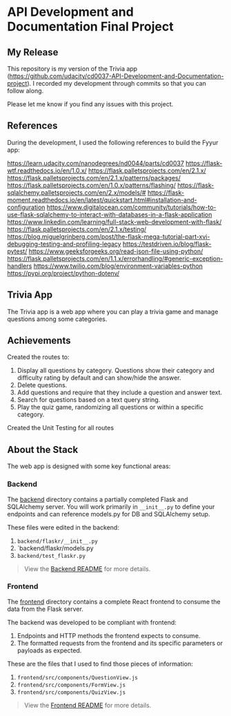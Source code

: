 # API Development and Documentation Final Project

## My Release

This repository is my version of the Trivia app (https://github.com/udacity/cd0037-API-Development-and-Documentation-project).
I recorded my development through commits so that you can follow along.

Please let me know if you find any issues with this project.


## References

During the development, I used the following references to build the Fyyur app:

https://learn.udacity.com/nanodegrees/nd0044/parts/cd0037
https://flask-wtf.readthedocs.io/en/1.0.x/
https://flask.palletsprojects.com/en/2.1.x/
https://flask.palletsprojects.com/en/2.1.x/patterns/packages/
https://flask.palletsprojects.com/en/1.0.x/patterns/flashing/
https://flask-sqlalchemy.palletsprojects.com/en/2.x/models/#
https://flask-moment.readthedocs.io/en/latest/quickstart.html#installation-and-configuration
https://www.digitalocean.com/community/tutorials/how-to-use-flask-sqlalchemy-to-interact-with-databases-in-a-flask-application
https://www.linkedin.com/learning/full-stack-web-development-with-flask/
https://flask.palletsprojects.com/en/2.1.x/testing/
https://blog.miguelgrinberg.com/post/the-flask-mega-tutorial-part-xvi-debugging-testing-and-profiling-legacy
https://testdriven.io/blog/flask-pytest/
https://www.geeksforgeeks.org/read-json-file-using-python/
https://flask.palletsprojects.com/en/1.1.x/errorhandling/#generic-exception-handlers
https://www.twilio.com/blog/environment-variables-python
https://pypi.org/project/python-dotenv/

## Trivia App

The Trivia app is a web app where you can play a trivia game and manage questions among some categories.

## Achievements

Created the routes to:
1. Display all questions by category. Questions show their category and difficulty rating by default and can show/hide the answer.
2. Delete questions.
3. Add questions and require that they include a question and answer text.
4. Search for questions based on a text query string.
5. Play the quiz game, randomizing all questions or within a specific category.

Created the Unit Testing for all routes


## About the Stack

The web app is designed with some key functional areas:

### Backend

The [backend](./backend/README.md) directory contains a partially completed Flask and SQLAlchemy server. You will work primarily in `__init__.py` to define your endpoints and can reference models.py for DB and SQLAlchemy setup. 

These files were edited in the backend:

1. `backend/flaskr/__init__.py`
2. `backend/flaskr/models.py
3. `backend/test_flaskr.py`

> View the [Backend README](./backend/README.md) for more details.

### Frontend

The [frontend](./frontend/README.md) directory contains a complete React frontend to consume the data from the Flask server. 

The backend was developed to be compliant with frontend:
1. Endpoints and HTTP methods the frontend expects to consume.
2. The formatted requests from the frontend and its specific parameters or payloads as expected.

These are the files that I used to find those pieces of information:

1. `frontend/src/components/QuestionView.js`
2. `frontend/src/components/FormView.js`
3. `frontend/src/components/QuizView.js`

> View the [Frontend README](./frontend/README.md) for more details.
